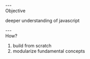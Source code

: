 ---\
Objective

deeper understanding of javascript



---\
How?

1. build from scratch
2. modularize fundamental concepts
